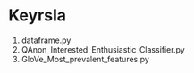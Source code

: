 # Keyrsla
1. dataframe.py
2. QAnon_Interested_Enthusiastic_Classifier.py
3. GloVe_Most_prevalent_features.py
